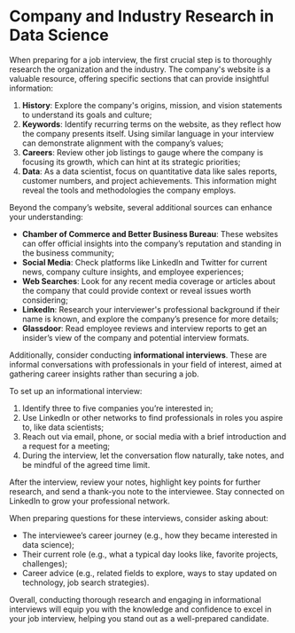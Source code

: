# Company and Industry Research in Data Science

When preparing for a job interview, the first crucial step is to thoroughly research the organization and the industry. The company's website is a valuable resource, offering specific sections that can provide insightful information:

 1. **History**: Explore the company's origins, mission, and vision statements to understand its goals and culture;
 2. **Keywords**: Identify recurring terms on the website, as they reflect how the company presents itself. Using similar language in your interview can demonstrate alignment with the company’s values;
 3. **Careers**: Review other job listings to gauge where the company is focusing its growth, which can hint at its strategic priorities;
 4. **Data**: As a data scientist, focus on quantitative data like sales reports, customer numbers, and project achievements. This information might reveal the tools and methodologies the company employs.

Beyond the company’s website, several additional sources can enhance your understanding:

 - **Chamber of Commerce and Better Business Bureau**: These websites can offer official insights into the company’s reputation and standing in the business community; 
 - **Social Media**: Check platforms like LinkedIn and Twitter for current news, company culture insights, and employee experiences;
 - **Web Searches**: Look for any recent media coverage or articles about the company that could provide context or reveal issues worth considering;
 - **LinkedIn**: Research your interviewer's professional background if their name is known, and explore the company’s presence for more details;
 - **Glassdoor**: Read employee reviews and interview reports to get an insider’s view of the company and potential interview formats.

Additionally, consider conducting **informational interviews**. These are informal conversations with professionals in your field of interest, aimed at gathering career insights rather than securing a job. 

To set up an informational interview:

1. Identify three to five companies you’re interested in;
2. Use LinkedIn or other networks to find professionals in roles you aspire to, like data scientists;
3. Reach out via email, phone, or social media with a brief introduction and a request for a meeting;
4. During the interview, let the conversation flow naturally, take notes, and be mindful of the agreed time limit.

After the interview, review your notes, highlight key points for further research, and send a thank-you note to the interviewee. Stay connected on LinkedIn to grow your professional network.

When preparing questions for these interviews, consider asking about:

 - The interviewee’s career journey (e.g., how they became interested in data science);
 - Their current role (e.g., what a typical day looks like, favorite projects, challenges);
 - Career advice (e.g., related fields to explore, ways to stay updated on technology, job search strategies).

Overall, conducting thorough research and engaging in informational interviews will equip you with the knowledge and confidence to excel in your job interview, helping you stand out as a well-prepared candidate.